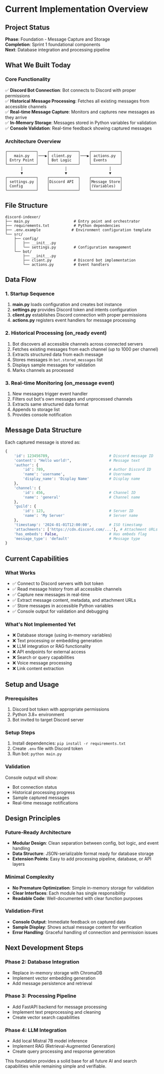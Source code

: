 # Current Implementation Overview

## Project Status
**Phase**: Foundation - Message Capture and Storage  
**Completion**: Sprint 1 foundational components  
**Next**: Database integration and processing pipeline

## What We Built Today

### Core Functionality
✅ **Discord Bot Connection**: Bot connects to Discord with proper permissions  
✅ **Historical Message Processing**: Fetches all existing messages from accessible channels  
✅ **Real-time Message Capture**: Monitors and captures new messages as they arrive  
✅ **In-Memory Storage**: Messages stored in Python variables for validation  
✅ **Console Validation**: Real-time feedback showing captured messages  

### Architecture Overview
```
┌─────────────┐    ┌─────────────┐    ┌─────────────┐
│   main.py   │───▶│ client.py   │───▶│ actions.py  │
│ Entry Point │    │ Bot Logic   │    │ Events      │
└─────────────┘    └─────────────┘    └─────────────┘
       │                   │                   │
       ▼                   ▼                   ▼
┌─────────────┐    ┌─────────────┐    ┌─────────────┐
│ settings.py │    │Discord API  │    │Message Store│
│ Config      │    │             │    │(Variables)  │
└─────────────┘    └─────────────┘    └─────────────┘
```

## File Structure
```
discord-indexer/
├── main.py                    # Entry point and orchestrator
├── requirements.txt           # Python dependencies
├── .env.example              # Environment configuration template
└── src/
    ├── config/
    │   ├── __init__.py
    │   └── settings.py        # Configuration management
    └── bot/
        ├── __init__.py
        ├── client.py          # Discord bot implementation
        └── actions.py         # Event handlers
```

## Data Flow

### 1. Startup Sequence
1. **main.py** loads configuration and creates bot instance
2. **settings.py** provides Discord token and intents configuration
3. **client.py** establishes Discord connection with proper permissions
4. **actions.py** registers event handlers for message processing

### 2. Historical Processing (on_ready event)
1. Bot discovers all accessible channels across connected servers
2. Fetches existing messages from each channel (up to 1000 per channel)
3. Extracts structured data from each message
4. Stores messages in `bot.stored_messages` list
5. Displays sample messages for validation
6. Marks channels as processed

### 3. Real-time Monitoring (on_message event)
1. New messages trigger event handler
2. Filters out bot's own messages and unprocessed channels
3. Extracts same structured data format
4. Appends to storage list
5. Provides console notification

## Message Data Structure
Each captured message is stored as:
```python
{
    'id': 123456789,                           # Discord message ID
    'content': "Hello world!",                 # Message text
    'author': {
        'id': 789,                             # Author Discord ID
        'name': 'username',                    # Username
        'display_name': 'Display Name'         # Display name
    },
    'channel': {
        'id': 456,                             # Channel ID
        'name': 'general'                      # Channel name
    },
    'guild': {
        'id': 123,                             # Server ID
        'name': 'My Server'                    # Server name
    },
    'timestamp': '2024-01-01T12:00:00',        # ISO timestamp
    'attachments': ['https://cdn.discord.com/...'], # Attachment URLs
    'has_embeds': False,                       # Has embeds flag
    'message_type': 'default'                  # Message type
}
```

## Current Capabilities

### What Works
- ✅ Connect to Discord servers with bot token
- ✅ Read message history from all accessible channels
- ✅ Capture new messages in real-time
- ✅ Extract message content, metadata, and attachment URLs
- ✅ Store messages in accessible Python variables
- ✅ Console output for validation and debugging

### What's Not Implemented Yet
- ❌ Database storage (using in-memory variables)
- ❌ Text processing or embedding generation
- ❌ LLM integration or RAG functionality
- ❌ API endpoints for external access
- ❌ Search or query capabilities
- ❌ Voice message processing
- ❌ Link content extraction

## Setup and Usage

### Prerequisites
1. Discord bot token with appropriate permissions
2. Python 3.8+ environment
3. Bot invited to target Discord server

### Setup Steps
1. Install dependencies: `pip install -r requirements.txt`
2. Create `.env` file with Discord token
3. Run bot: `python main.py`

### Validation
Console output will show:
- Bot connection status
- Historical processing progress
- Sample captured messages
- Real-time message notifications

## Design Principles

### Future-Ready Architecture
- **Modular Design**: Clean separation between config, bot logic, and event handling
- **Data Structure**: JSON-serializable format ready for database storage
- **Extension Points**: Easy to add processing pipeline, database, or API layers

### Minimal Complexity
- **No Premature Optimization**: Simple in-memory storage for validation
- **Clear Interfaces**: Each module has single responsibility
- **Readable Code**: Well-documented with clear function purposes

### Validation-First
- **Console Output**: Immediate feedback on captured data
- **Sample Display**: Shows actual message content for verification
- **Error Handling**: Graceful handling of connection and permission issues

## Next Development Steps

### Phase 2: Database Integration
- Replace in-memory storage with ChromaDB
- Implement vector embedding generation
- Add message persistence and retrieval

### Phase 3: Processing Pipeline
- Add FastAPI backend for message processing
- Implement text preprocessing and cleaning
- Create vector search capabilities

### Phase 4: LLM Integration
- Add local Mistral 7B model inference
- Implement RAG (Retrieval-Augmented Generation)
- Create query processing and response generation

This foundation provides a solid base for all future AI and search capabilities while remaining simple and verifiable.
